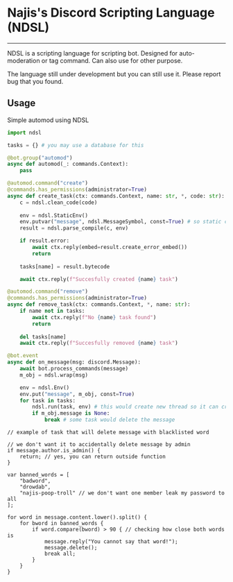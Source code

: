 # Najis's Discord Scripting Language (NDSL)

--------------------------------------------

NDSL is a scripting language for scripting bot. Designed for auto-moderation or tag command. Can also use for other purpose.

The language still under development but you can still use it. Please report bug that you found.

## Usage

Simple automod using NDSL

```py
import ndsl

tasks = {} # you may use a database for this 

@bot.group("automod")
async def automod(_: commands.Context):
    pass

@automod.command("create")
@commands.has_permissions(administrator=True)
async def create_task(ctx: commands.Context, name: str, *, code: str):
    c = ndsl.clean_code(code)
    
    env = ndsl.StaticEnv()
    env.putvar("message", ndsl.MessageSymbol, const=True) # so static checker won't throw unknown message variable error
    result = ndsl.parse_compile(c, env)

    if result.error:
        await ctx.reply(embed=result.create_error_embed())
        return
    
    tasks[name] = result.bytecode

    await ctx.reply(f"Succesfully created {name} task")

@automod.command("remove")
@commands.has_permissions(administrator=True)
async def remove_task(ctx: commands.Context, *, name: str):
    if name not in tasks:
        await ctx.reply(f"No {name} task found")
        return
    
    del tasks[name]
    await ctx.reply(f"Succesfully removed {name} task")

@bot.event
async def on_message(msg: discord.Message):
    await bot.process_commands(message)
    m_obj = ndsl.wrap(msg)

    env = ndsl.Env()
    env.put("message", m_obj, const=True)
    for task in tasks:
        ndsl.run(task, env) # this would create new thread so it can create asyncio loop without blocking current loop
        if m_obj.message is None:
            break # some task would delete the message
```

```ndsl
// example of task that will delete message with blacklisted word

// we don't want it to accidentally delete message by admin
if message.author.is_admin() {
    return; // yes, you can return outside function 
}

var banned_words = [
    "badword",
    "drowdab",
    "najis-poop-troll" // we don't want one member leak my password to all
];

for word in message.content.lower().split() {
    for bword in banned_words {
        if word.compare(bword) > 90 { // checking how close both words is
            message.reply("You cannot say that word!");
            message.delete();
            break all;
        }
    }
}

```
